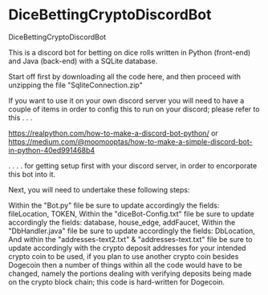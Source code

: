 # DiceBettingCryptoDiscordBot
DiceBettingCryptoDiscordBot

This is a discord bot for betting on dice rolls written in Python (front-end) and Java (back-end) with a SQLite database.

Start off first by downloading all the code here, and then proceed with unzipping the file "SqliteConnection.zip"

If you want to use it on your own discord server you will need to have a couple of items in order to config this to run on your discord; please refer to this . . . 

https://realpython.com/how-to-make-a-discord-bot-python/
or
https://medium.com/@moomooptas/how-to-make-a-simple-discord-bot-in-python-40ed991468b4

. . . . for getting setup first with your discord server, in order to encorporate this bot into it.

Next, you will need to undertake these following steps:

Within the "Bot.py" file be sure to update accordingly the fields: fileLocation, TOKEN,
Within the "diceBot-Config.txt" file be sure to update accordingly the fields: database, house_edge, addFaucet,
Within the "DbHandler.java" file be sure to update accordingly the fields: DbLocation,
And within the "addresses-text2.txt" & "addresses-text.txt" file be sure to update accordingly with the crypto deposit addresses for your intended crypto coin to be used, if you plan to use another crypto coin besides Dogecoin then a number of things within all the code would have to be changed, namely the portions dealing with verifying deposits being made on the crypto block chain; this code is hard-written for Dogecoin.

